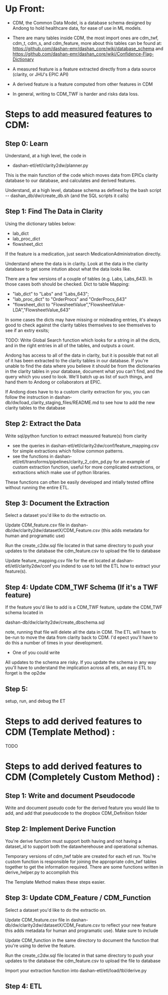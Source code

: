 # Up Front:
 - CDM, the Common Data Model, is a database schema designed by Andong to hold healthcare data, for ease of use in ML models.

 - There are many tables inside CDM, the most import ones are cdm_twf, cdm_t, cdm_s, and cdm_feature, more about this tables can be found at: https://github.com/dashan-emr/dashan_core/wiki/database_schema and https://github.com/dashan-emr/dashan_core/wiki/Confidence-Flag-Dictionary

 - A measured feature is a feature extracted directly from a data source (clarity, or JHU's EPIC API)
 
 - A derived feature is a feature computed from other features in CDM

 - In general, writing to CDM_TWF is harder and risks data loss.
 

# Steps to add measured features to CDM:
## Step 0: Learn
Understand, at a high level, the code in
 - dashan-etl/etl/clarity2dw/planner.py

This is the main function of the code which moves data from EPICs clarity database to our database, and calculates and derived features.

Understand, at a high level, database schema as defined by the bash script
 -- dashan_db/dw/create_db.sh (and the SQL scripts it calls)



## Step 1: Find The Data in Clarity
Using the dictionary tables below:
 - lab_dict
 - lab_proc_dict
 - flowsheet_dict

 If the feature is a medication, just search MedicationAdministration directly. 

Understand where the data is in clarity. Look at the data in the clarity database to get some intution about what the data looks like.

There are a few versions of a couple of tables (e.g. Labs, Labs_643). In those cases both should be checked.
Dict to table Mapping:
- "lab_dict" to "Labs" and "Labs_643";
- "lab_proc_dict" to "OrderProcs" and "OrderProcs_643"
- "flowsheet_dict  to "FlowsheetValue","FlowsheetValue-LDA","FlowsheetValue_643"

In some cases the dicts may have missing or misleading entries, it's always good to check against the clarity tables 
 themselves to see themselves to see if an extry exsits;

TODO: Write Global Search function which looks for a string in all the dicts, and in the right entries in all of the  tables, and outputs a count.

Andong has access to all of the data in clarity, but it is possible that not all of it has been extracted to the 
clarity tables in our database. If you're unable to find the data where you believe it should be from the 
dictionaries in the clarity tables in your database, document what you can't find, and the query which you used to 
look. We'll batch up as list of such things, and hand them to Andong or collaborators at EPIC.

If Andong does have to to a custom clarity extraction for you, you can follow the instruction in 
dashan-db/dw/load_clarity_staging_files/README.md to see how to add the new clarity tables to the database

## Step 2: Extract the Data
Write sql/python function to extract measured feature(s) from clarity

- see the queries in dashan-etl/etl/clarity2dw/conf/feature_mapping.csv for simple extractions which follow common patterns.
- see  the functions in dashan-etl/etl/transforms/pipelines/clarity_2_cdm_pd.py for an example of custom extraction function, useful for more complicated extractions, or extractions which make use of python libraries.

These functions can often be easily developed and intially tested offline without running the entire ETL.

## Step 3: Document the Extraction
Select a dataset you'd like to do the extractio on.

Update CDM_feature.csv file in
dashan-db/dw/clarity2dw/datasetX/CDM_Feature.csv
(this adds metadata for human and programatic use)

Run the create_c2dw.sql file located in that same directory to push your updates to the database the cdm_feature.csv to upload the file to database

Update feature_mapping.csv file for the etl located at dashan-etl/etl/clarity2dw/conf you indend to use to tell the ETL how to extract your feature(s).

## Step 4: Update CDM_TWF Schema (If it's a TWF feature)
If the feature you'd like to add is a CDM_TWF feature, update the CDM_TWF schema located in

dashan-db/dw/clarity2dw/create_dbschema.sql

note, running that file will delete all the data in CDM. The ETL will have to be-run to move the data from clarity back to CDM. I'd epect you'll have to do this a number of times in your development.
  - One of you could write

 All updates to the schema are risky. If you update the schema in any way you'll have to understand the implication across all etls, an easy ETL to forget is the op2dw


## Step 5:
setup, run, and debug the ET

# Steps to add derived features to CDM (Template Method) :

TODO

# Steps to add derived features to CDM (Completely Custom Method) :
## Step 1: Write and document Pseudocode
Write and document pseudo code for the derived feature you would like to add, and add that pseudocode to the dropbox CDM_Definition folder


## Step 2: Implement Derive Function
You're derive function must support both having and not having a dataset_id to 
support both the datawherehouse and operational schemas. 

Temporary versions of cdm_twf table are created for each etl run. You're custom function is responsible for 
joining the appropriate cdm_twf tables together to get the information required. There are some functions written in derive_helper.py to accomplish this

The Template Method makes these steps easier.

## Step 3: Update CDM_Feature  / CDM_Function
Select a dataset you'd like to do the extractio on.

Update CDM_feature.csv file in dashan-db/dw/clarity2dw/datasetX/CDM_Feature.csv to reflect your new feature this adds metadata for human and programatic use). Make sure to include

Update CDM_function in the same directory to document the function that you're using to derive the feature.

Run the create_c2dw.sql file located in that same directory to push your updates to the database the cdm_feature.csv to upload the file to database

Import your extraction function into dashan-etl/etl/load/tbl/derive.py

## Step 4: ETL





